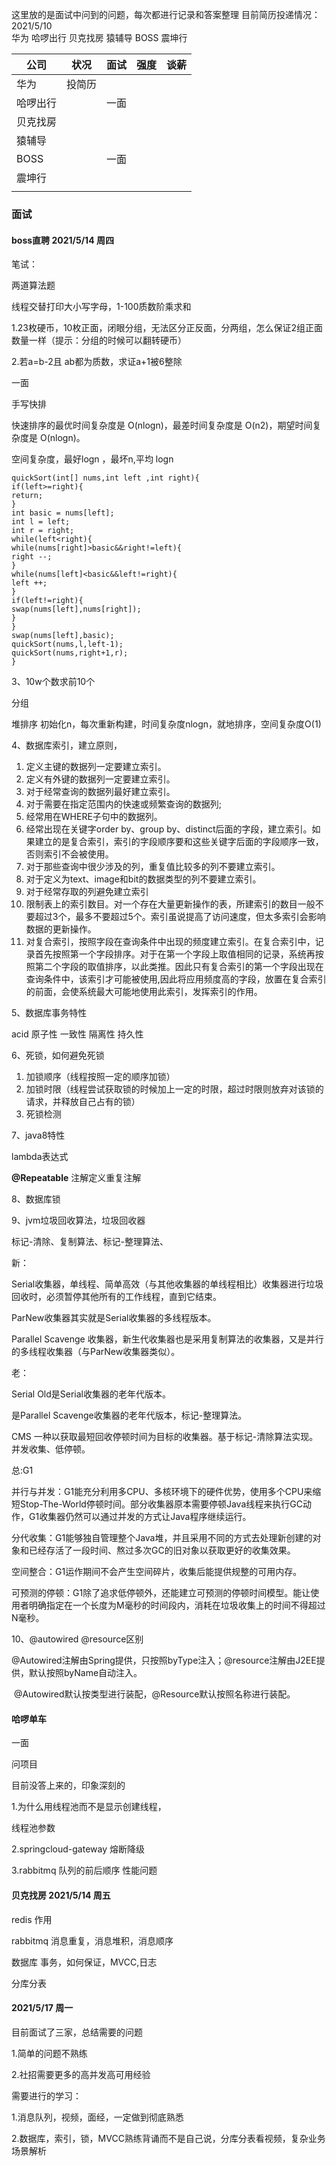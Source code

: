 这里放的是面试中问到的问题，每次都进行记录和答案整理
目前简历投递情况：
2021/5/10  
华为 
哈啰出行
贝克找房
猿辅导
BOSS
震坤行

| 公司     | 状况   | 面试 | 强度 | 谈薪 |
| -------- | ------ | ---- | ---- | ---- |
| 华为     | 投简历 |      |      |      |
| 哈啰出行 |        | 一面 |      |      |
| 贝克找房 |        |      |      |      |
| 猿辅导   |        |      |      |      |
| BOSS     |        | 一面 |      |      |
| 震坤行   |        |      |      |      |
|          |        |      |      |      |

### 面试

#### boss直聘  2021/5/14 周四

笔试：

两道算法题

线程交替打印大小写字母，1-100质数阶乘求和

1.23枚硬币，10枚正面，闭眼分组，无法区分正反面，分两组，怎么保证2组正面数量一样（提示：分组的时候可以翻转硬币）

2.若a=b-2且 ab都为质数，求证a+1被6整除

一面

手写快排

快速排序的最优时间复杂度是 O(nlogn)，最差时间复杂度是 O(n2)，期望时间复杂度是 O(nlogn)。

空间复杂度，最好logn ，最坏n,平均 logn

```
quickSort(int[] nums,int left ,int right){
if(left>=right){
return;
}
int basic = nums[left];
int l = left;
int r = right;
while(left<right){
while(nums[right]>basic&&right!=left){
right --;
}
while(nums[left]<basic&&left!=right){
left ++;
}
if(left!=right){
swap(nums[left],nums[right]);
}
}
swap(nums[left],basic);
quickSort(nums,l,left-1);
quickSort(nums,right+1,r);
}
```

3、10w个数求前10个

分组 

堆排序 初始化n，每次重新构建，时间复杂度nlogn，就地排序，空间复杂度O(1)

4、数据库索引，建立原则，

1. 定义主键的数据列一定要建立索引。
2. 定义有外键的数据列一定要建立索引。
3. 对于经常查询的数据列最好建立索引。
4. 对于需要在指定范围内的快速或频繁查询的数据列;
5. 经常用在WHERE子句中的数据列。
6. 经常出现在关键字order by、group by、distinct后面的字段，建立索引。如果建立的是复合索引，索引的字段顺序要和这些关键字后面的字段顺序一致，否则索引不会被使用。
7. 对于那些查询中很少涉及的列，重复值比较多的列不要建立索引。
8. 对于定义为text、image和bit的数据类型的列不要建立索引。
9. 对于经常存取的列避免建立索引
10. 限制表上的索引数目。对一个存在大量更新操作的表，所建索引的数目一般不要超过3个，最多不要超过5个。索引虽说提高了访问速度，但太多索引会影响数据的更新操作。
11. 对复合索引，按照字段在查询条件中出现的频度建立索引。在复合索引中，记录首先按照第一个字段排序。对于在第一个字段上取值相同的记录，系统再按照第二个字段的取值排序，以此类推。因此只有复合索引的第一个字段出现在查询条件中，该索引才可能被使用,因此将应用频度高的字段，放置在复合索引的前面，会使系统最大可能地使用此索引，发挥索引的作用。

5、数据库事务特性

acid 原子性 一致性 隔离性 持久性

6、死锁，如何避免死锁

1. 加锁顺序（线程按照一定的顺序加锁）
2. 加锁时限（线程尝试获取锁的时候加上一定的时限，超过时限则放弃对该锁的请求，并释放自己占有的锁）
3. 死锁检测

7、java8特性

lambda表达式

 **@Repeatable** 注解定义重复注解

8、数据库锁

9、jvm垃圾回收算法，垃圾回收器

标记-清除、复制算法、标记-整理算法、

新：

Serial收集器，单线程、简单高效（与其他收集器的单线程相比）收集器进行垃圾回收时，必须暂停其他所有的工作线程，直到它结束。

ParNew收集器其实就是Serial收集器的多线程版本。

Parallel Scavenge 收集器，新生代收集器也是采用复制算法的收集器，又是并行的多线程收集器（与ParNew收集器类似）。

老：

Serial Old是Serial收集器的老年代版本。

是Parallel Scavenge收集器的老年代版本，标记-整理算法。

CMS 一种以获取最短回收停顿时间为目标的收集器。基于标记-清除算法实现。并发收集、低停顿。

总:G1

并行与并发：G1能充分利用多CPU、多核环境下的硬件优势，使用多个CPU来缩短Stop-The-World停顿时间。部分收集器原本需要停顿Java线程来执行GC动作，G1收集器仍然可以通过并发的方式让Java程序继续运行。

分代收集：G1能够独自管理整个Java堆，并且采用不同的方式去处理新创建的对象和已经存活了一段时间、熬过多次GC的旧对象以获取更好的收集效果。

空间整合：G1运作期间不会产生空间碎片，收集后能提供规整的可用内存。

可预测的停顿：G1除了追求低停顿外，还能建立可预测的停顿时间模型。能让使用者明确指定在一个长度为M毫秒的时间段内，消耗在垃圾收集上的时间不得超过N毫秒。

10、@autowired @resource区别

​	@Autowired注解由Spring提供，只按照byType注入；@resource注解由J2EE提供，默认按照byName自动注入。

​	@Autowired默认按类型进行装配，@Resource默认按照名称进行装配。

#### 哈啰单车

一面

问项目

目前没答上来的，印象深刻的

1.为什么用线程池而不是显示创建线程，



线程池参数

2.springcloud-gateway 熔断降级

3.rabbitmq 队列的前后顺序 性能问题

#### 贝克找房 2021/5/14 周五

redis 作用

rabbitmq 消息重复，消息堆积，消息顺序

数据库 事务，如何保证，MVCC,日志

分库分表

#### 2021/5/17 周一

目前面试了三家，总结需要的问题

1.简单的问题不熟练

2.社招需要更多的高并发高可用经验

需要进行的学习：

1.消息队列，视频，面经，一定做到彻底熟悉

2.数据库，索引，锁，MVCC熟练背诵而不是自己说，分库分表看视频，复杂业务场景解析

